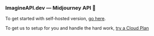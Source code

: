 ### ImagineAPI.dev — Midjourney API 👋

To get started with self-hosted version, [go here](https://docs.imagineapi.dev/self-host-install/requirements).

To get us to setup for you and handle the hard work, [try a Cloud Plan](https://www.imagineapi.dev/pricing)
